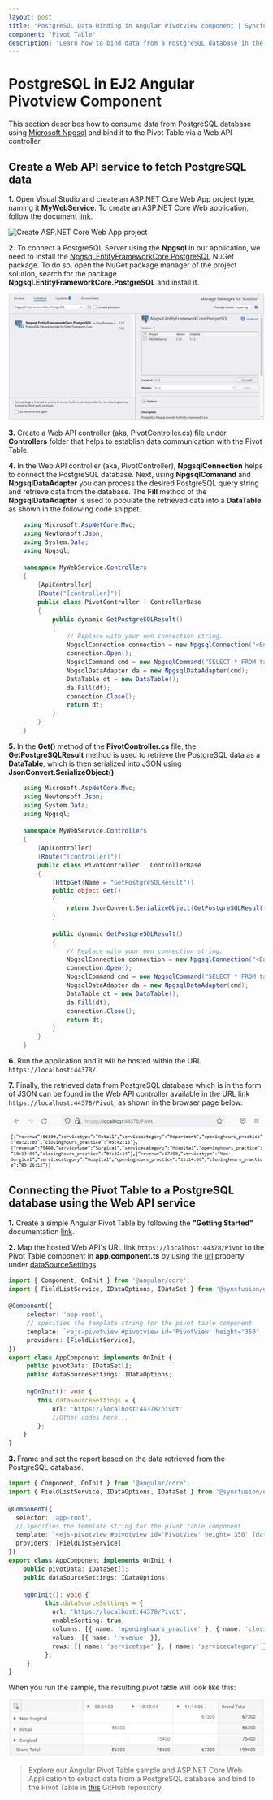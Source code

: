 ```yaml
---
layout: post
title: "PostgreSQL Data Binding in Angular Pivotview component | Syncfusion"
component: "Pivot Table"
description: "Learn how to bind data from a PostgreSQL database in the Syncfusion Angular Pivot Table of Syncfusion Essential JS 2 and more."
---
```


# PostgreSQL in EJ2 Angular Pivotview Component

This section describes how to consume data from PostgreSQL database using [Microsoft Npgsql](https://www.npgsql.org/doc/index.html) and bind it to the Pivot Table via a Web API controller.

## Create a Web API service to fetch PostgreSQL data

**1.** Open Visual Studio and create an ASP.NET Core Web App project type, naming it **MyWebService**. To create an ASP.NET Core Web application, follow the document [link](https://learn.microsoft.com/en-us/visualstudio/get-started/csharp/tutorial-aspnet-core?view=vs-2022).

![Create ASP.NET Core Web App project](../images/azure-asp-core-web-service-create.png)

**2.** To connect a PostgreSQL Server using the **Npgsql** in our application, we need to install the [Npgsql.EntityFrameworkCore.PostgreSQL](https://www.nuget.org/packages/Npgsql.EntityFrameworkCore.PostgreSQL/) NuGet package. To do so, open the NuGet package manager of the project solution, search for the package **Npgsql.EntityFrameworkCore.PostgreSQL** and install it.

![Add the NuGet package "Npgsql.EntityFrameworkCore.PostgreSQL" to the project](../images/postgresql-data-nuget-package-install.png)

**3.** Create a Web API controller (aka, PivotController.cs) file under **Controllers** folder that helps to establish data communication with the Pivot Table.

**4.** In the Web API controller (aka, PivotController), **NpgsqlConnection** helps to connect the PostgreSQL database. Next, using **NpgsqlCommand** and **NpgsqlDataAdapter** you can process the desired PostgreSQL query string and retrieve data from the database. The **Fill** method of the **NpgsqlDataAdapter** is used to populate the retrieved data into a **DataTable** as shown in the following code snippet.

```csharp
    using Microsoft.AspNetCore.Mvc;
    using Newtonsoft.Json;
    using System.Data;
    using Npgsql;

    namespace MyWebService.Controllers
    {
        [ApiController]
        [Route("[controller]")]
        public class PivotController : ControllerBase
        {
            public dynamic GetPostgreSQLResult()
            {
                // Replace with your own connection string.
                NpgsqlConnection connection = new NpgsqlConnection("<Enter your valid connection string here>");
                connection.Open();
                NpgsqlCommand cmd = new NpgsqlCommand("SELECT * FROM tablename", connection);
                NpgsqlDataAdapter da = new NpgsqlDataAdapter(cmd);
                DataTable dt = new DataTable();
                da.Fill(dt);
                connection.Close();
                return dt;
            }
        }
    }

```

**5.** In the **Get()** method of the **PivotController.cs** file, the **GetPostgreSQLResult** method is used to retrieve the PostgreSQL data as a **DataTable**, which is then serialized into JSON using **JsonConvert.SerializeObject()**.

```csharp
    using Microsoft.AspNetCore.Mvc;
    using Newtonsoft.Json;
    using System.Data;
    using Npgsql;

    namespace MyWebService.Controllers
    {
        [ApiController]
        [Route("[controller]")]
        public class PivotController : ControllerBase
        {
            [HttpGet(Name = "GetPostgreSQLResult")]
            public object Get()
            {
                return JsonConvert.SerializeObject(GetPostgreSQLResult());
            }

            public dynamic GetPostgreSQLResult()
            {
                // Replace with your own connection string.
                NpgsqlConnection connection = new NpgsqlConnection("<Enter your valid connection string here>");
                connection.Open();
                NpgsqlCommand cmd = new NpgsqlCommand("SELECT * FROM tablename", connection);
                NpgsqlDataAdapter da = new NpgsqlDataAdapter(cmd);
                DataTable dt = new DataTable();
                da.Fill(dt);
                connection.Close();
                return dt;
            }
        }
    }

```

**6.** Run the application and it will be hosted within the URL `https://localhost:44378/`.

**7.** Finally, the retrieved data from PostgreSQL database which is in the form of JSON can be found in the Web API controller available in the URL link `https://localhost:44378/Pivot`, as shown in the browser page below.

![Hosted Web API URL](../images/postgresql_data.png)

## Connecting the Pivot Table to a PostgreSQL database using the Web API service

**1.** Create a simple Angular Pivot Table by following the **"Getting Started"** documentation [link](../getting-started).

**2.** Map the hosted Web API's URL link `https://localhost:44378/Pivot` to the Pivot Table component in **app.component.ts** by using the [url](https://ej2.syncfusion.com/angular/documentation/api/pivotview/dataSourceSettings/#url) property under [dataSourceSettings](https://ej2.syncfusion.com/angular/documentation/api/pivotview/dataSourceSettings/).

```typescript
import { Component, OnInit } from '@angular/core';
import { FieldListService, IDataOptions, IDataSet } from '@syncfusion/ej2-angular-pivotview';

@Component({
     selector: 'app-root',
     // specifies the template string for the pivot table component
     template: `<ejs-pivotview #pivotview id='PivotView' height='350' [dataSourceSettings]=dataSourceSettings></ejs-pivotview>`,
     providers: [FieldListService],
})
export class AppComponent implements OnInit {
     public pivotData: IDataSet[];
     public dataSourceSettings: IDataOptions;

     ngOnInit(): void {
        this.dataSourceSettings = {
            url: 'https://localhost:44378/pivot'
            //Other codes here...
        };
    }
}

```

**3.** Frame and set the report based on the data retrieved from the PostgreSQL database.

```typescript
import { Component, OnInit } from '@angular/core';
import { FieldListService, IDataOptions, IDataSet } from '@syncfusion/ej2-angular-pivotview';

@Component({
  selector: 'app-root',
  // specifies the template string for the pivot table component
  template: `<ejs-pivotview #pivotview id='PivotView' height='350' [dataSourceSettings]=dataSourceSettings></ejs-pivotview>`,
  providers: [FieldListService],
})
export class AppComponent implements OnInit {
    public pivotData: IDataSet[];
    public dataSourceSettings: IDataOptions;

    ngOnInit(): void {
          this.dataSourceSettings = {
            url: 'https://localhost:44378/Pivot',
            enableSorting: true,
            columns: [{ name: 'openinghours_practice' }, { name: 'closinghours_practice' }],
            values: [{ name: 'revenue' }],
            rows: [{ name: 'servicetype' }, { name: 'servicecategory' }]
          };
     }
}
```

When you run the sample, the resulting pivot table will look like this:

![PivotTable bound with PostgreSQL database](../images/postgresql-data-binding.png)

> Explore our Angular Pivot Table sample and ASP.NET Core Web Application to extract data from a PostgreSQL database and bind to the Pivot Table in [this](https://github.com/SyncfusionExamples/how-to-bind-PostgreSQL-database-to-pivot-table) GitHub repository.